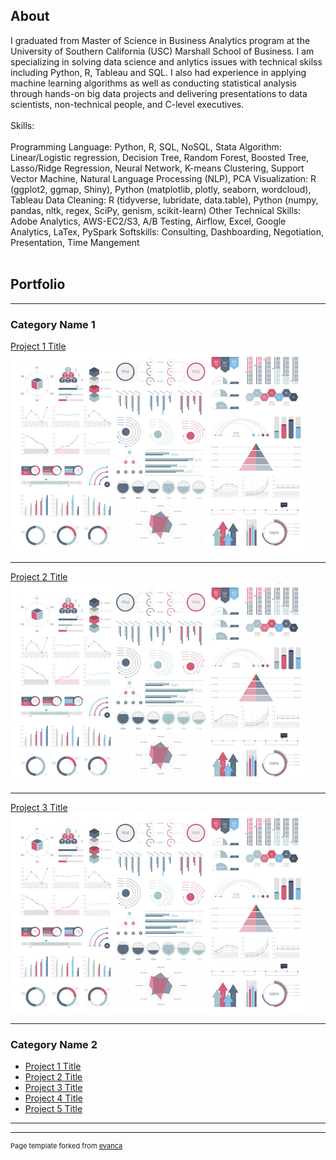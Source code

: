 ## About

  I graduated from Master of Science in Business Analytics program at the University
  of Southern California (USC) Marshall School of Business. I am specializing in 
  solving data science and anlytics issues with technical skilss including Python, 
  R, Tableau and SQL. I also had experience in applying machine learning algorithms 
  as well as conducting statistical analysis through hands-on big data projects and
  delivering presentations to data scientists, non-technical people, and C-level executives.
  <br><br>
  Skills:
  <br><br>
  Programming Language: Python, R, SQL, NoSQL, Stata
  Algorithm: Linear/Logistic regression, Decision Tree, Random Forest, Boosted Tree, 
             Lasso/Ridge Regression, Neural Network, K-means Clustering, Support Vector Machine, 
             Natural Language Processing (NLP), PCA 
  Visualization: R (ggplot2, ggmap, Shiny), Python (matplotlib, plotly, seaborn, wordcloud), Tableau
  Data Cleaning: R (tidyverse, lubridate, data.table), Python (numpy, pandas, nltk, regex, SciPy, genism, scikit-learn)
  Other Technical Skills: Adobe Analytics, AWS-EC2/S3, A/B Testing, Airflow, Excel, Google Analytics, 
                          LaTex, PySpark 
  Softskills: Consulting, Dashboarding, Negotiation, Presentation, Time Mangement 
<br><br>
## Portfolio

---

### Category Name 1 

[Project 1 Title](/sample_page)
<img src="images/dummy_thumbnail.jpg?raw=true"/>

---
[Project 2 Title](/pdf/sample_presentation.pdf)
<img src="images/dummy_thumbnail.jpg?raw=true"/>

---
[Project 3 Title](http://example.com/)
<img src="images/dummy_thumbnail.jpg?raw=true"/>

---

### Category Name 2

- [Project 1 Title](http://example.com/)
- [Project 2 Title](http://example.com/)
- [Project 3 Title](http://example.com/)
- [Project 4 Title](http://example.com/)
- [Project 5 Title](http://example.com/)

---




---
<p style="font-size:11px">Page template forked from <a href="https://github.com/evanca/quick-portfolio">evanca</a></p>
<!-- Remove above link if you don't want to attibute -->
